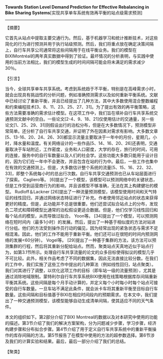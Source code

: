 **Towards Station Level Demand Prediction for Effective Rebalancing in Bike Sharing Systems**[实现共享单车系统有效再平衡的站点级需求预测]

<hr/>

【摘要】

它首先从站点中提取主要交通行为。然后，基于机器学习和统计推断技术，对这些简化的行为进行预测并用于执行站级预测。然后，我们将重点放在确定决策间隔上，自行车共享公司通常将这些间隔用于在线平衡业务。我们的模型在BIXIMontréal的两年真实数据中得到了验证。最坏情况的分析表明，与实践中使用的当前方法相比，我们的模型生成的时间间隔可能会将未满足的需求减少30％。

【引言】

当今，全球共享单车共享系统。考虑到系统趋于不平衡，特别是在高峰需求小时，就会出现具有挑战性的分析问题，例如准确预测需求以及如何重新平衡系统。文献中已经讨论了重新平衡，并且已经提出了几种方法，其中大多数使用混合整数编程和约束编程技术[3、8、11、23、25、27、31]。为了提出有效的再平衡策略，这些方法需要准确的需求估计模型。在这项工作中，我们旨在填补自行车共享系统交通预测文献中的空白。一些论文[2-4、9、18、21]仅使用估计的交通量，另一些论文[1、25、29、31]则假设出行的泊松分布，但是在大多数情况下，预测模型非常简单。还分析了自行车共享交通，并证明了外在因素对需求有影响。大多数文章[5、13-16、20、24、26、30]都显示流量主要取决于一年中的月份，星期几，小时，降水量和温度。有关网络设计的一些作品[5、14、16、20、26]还表明，交通量取决于车站附近，工作密度，业务和人口密度，大学的存在，旅行的时间，可用的连接，服务中的自行车数量以及人们的社会学。这些功能大多数只能用于设计目的，因为它们在一年中不会更改，并且包含在站的行为中。最后，一些工作也集中在有效的交通预测上。但是，大多数估计整个系统的流量[5、15、16、22、32、33]，即整个系统每小时的总出行次数。自行车共享交通预测也已从车站层面进行了探索。 Cagliero等。 [6]提出了一个模型，该模型可以预测网络中的关键状态，但是工作受到运营商行为的影响，并且该模型不够准确，无法在其上构建健壮的模型。 Rudloff＆Lackner [26]提出了一种流量预测模型，该模型使用时间和天气特征的线性回归，并通过网络状态特征进行了补充。作者使用邻近站点的状态来获得更好的精度。但是，此功能并不总是很重要。他们还尝试拟合站点上的分布，发现负二项式和障碍模型比通常的泊松假设更适合数据。但是，他们仅学习线性回归和每个站点的模型，从而导致过拟合。 Yoon等。 [34]提出了一个模型，可以预测网络在短时间内（最多1小时）的发展。然后，提出了一种基于相似度的方法对站进行分组。他们的方法受到操作员行动的偏见，因为经常出现的紧急状态与需求不足相混淆。因此，他们的工作不能用于重新平衡。他们还可以在很短的时间内预测网络的发展<60分钟）。 Vogel等。 [29]提出了一种基于集群的方法，该方法可以预测集群的行程，然后将其重新分配给站点。然而，聚类站点天真地近似于站点行为，如第3.1节所示。处理自行车共享流量的论文的众多目标使得拟议的模型几乎不可比较。此外，相关作品考虑了不同的数据集，因此无法直接比较分数。在我们的工作中，我们实施了这些工作中提出的几种算法（例如线性回归，站点聚类）。我们对其进行了调整，以优化这项工作的目标（即车站一级的流量预测），尤其是 通过消除地域限制。蒙特利尔自行车共享系统BIXI使用在线策略根据库存间隔重新平衡其系统。这些间隔是每个月手动计算的，并定义每个小时每小时每个站点可接受的自行车数量。一旦车站不满足此条件，就会派卡车将其重新平衡至目标自行车数量。这些间隔和目标值基于BIXI在相应时间段内的预期需求。在本文中，我们提出了一种交通预测模型，该模型能够自动生成清单间隔，使其适应不同的天气条件。

本文的组织如下。第2部分介绍了BIXI Montreal的数据以及对本研究中使用的功能的描述。第3节介绍了我们的解决方案架构，分为问题减少步骤，学习步骤，经济构建步骤和分布拟合步骤。第4节介绍了用于定义自行车共享系统中的重新平衡操作的库存间隔的方法。第5节报告了在模型中使用的方法的超参数选择。第6节涉及我们的计算实验和结果。最后，最后一部分介绍了我们的总结。



【聚类】